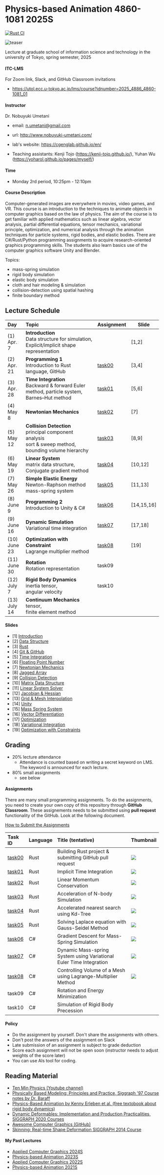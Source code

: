 # Physics-based Animation 4860-1081 2025S

[![Rust CI](https://github.com/PBA-2025/main/actions/workflows/CI.yml/badge.svg)](https://github.com/PBA-2025/main/actions/workflows/CI.yml)

![teaser](doc/rep_image.png)

Lecture at graduate school of information science and technology in the university of Tokyo, spring semester, 2025

#### ITC-LMS 

For Zoom link, Slack, and GitHub Classroom invitations

- https://utol.ecc.u-tokyo.ac.jp/lms/course?idnumber=2025_4886_4860-1081_01

#### Instructor
Dr. Nobuyuki Umetani 
- email: n.umetani@gmail.com
- url: http://www.nobuyuki-umetani.com/
- lab's website: https://cgenglab.github.io/en/

- Teaching assistants: Kenji Tojo (https://kenji-tojo.github.io/), Yuhan Wu (https://yoharol.github.io/pages/myself/)

#### Time
- Monday 2rd period, 10:25pm - 12:10pm

#### Course Description

Computer-generated images are everywhere in movies, video games, and VR. This course is an introduction to the techniques to animate objects in computer graphics based on the law of physics. The aim of the course is to get familiar with applied mathematics such as linear algebra, vector analysis, partial differential equations, tensor mechanics, variational principle, optimization, and numerical analysis through the animation techniques for particle systems, rigid bodies, and elastic bodies. There are C#/Rust/Python programming assignments to acquire research-oriented graphics programming skills. The students also learn basics use of the computer graphics software Unity and Blender.

Topics:
- mass-spring simulation
- rigid body simulation
- elastic body simulation
- cloth and hair modeling & simulation
- collision-detection using spatial hashing
- finite boundary method



## Lecture Schedule

| Day              | Topic                                                                                                          | Assignment       | Slide      |
|:-----------------|:---------------------------------------------------------------------------------------------------------------|:-----------------|------------|
| (1)<br> Apr. 7   | **Introduction**<br>Data structure for simulation, Explicit/implicit shape representation                      |                  | [1,2]      |
| (2)<br> Apr. 21  | **Programming 1**<br>Introduction to Rust language, GitHub                                                     | [task00](task00) | [3,4]      |
| (3)<br> Apr. 28  | **Time Integration**<br>Backward & forward Euler method, particle system, Barnes–Hut method                    | [task01](task01) | [5,6]      |
| (4)<br> May 8    | **Newtonian Mechanics**<br/>                                                                                   | [task02](task02) | [7]        |
| (5)<br> May 12   | **Collision Detection**<br/>principal component analysis<br>sort & sweep method, bounding volume hierarchy<br> | [task03](task03) | [8,9]      |
| (6)<br> May 19   | **Linear System**<br/>matrix data structure, Conjugate gradient method                                         | [task04](task04) | [10,12]    |
| (7)<br> May 26   | **Simple Elastic Energy**<br/>Newton-Raphson method<br>mass-spring system                                      | [task05](task05) | [11,13]    |
| (8)<br> June 9   | **Programming 2**<br>Introduction to Unity & C#                                                                | [task06](task06) | [14,15,16] |
| (9)<br> June 16  | **Dynamic Simulation**<br/>Variational time integration                                                        | [task07](task07) | [17,18]    |
| (10)<br> June 23 | **Optimization with Constraint**<br/> Lagrange multiplier method                                               | [task08](task08) | [19]       |
| (11)<br> June 30 | **Rotation**<br>Rotation representation                                                                        | task09           |            |
| (12)<br> July 7  | **Rigid Body Dynamics** <br/>inertia tensor, <br/>angular velocity                                             | task10           |            |
| (13)<br> July 14 | **Continuum Mechanics**<br> tensor,<br> finite element method                                                  |                  |            |

#### Slides

- [1] [Introduction](http://nobuyuki-umetani.com/pba2025s/introduction.pdf)
- [2] [Data Structure](http://nobuyuki-umetani.com/pba2025s/data_structure.pdf)
- [3] [Rust](http://nobuyuki-umetani.com/pba2025s/rust.pdf)
- [4] [Git & GitHub](http://nobuyuki-umetani.com/pba2025s/git_wo_link.pdf) 
- [5] [Time Integration](http://nobuyuki-umetani.com/pba2025s/time_integration.pdf)
- [6] [Floating Point Number](http://nobuyuki-umetani.com/pba2025s/floating_point_number.pdf)
- [7] [Newtonian Mechanics](http://nobuyuki-umetani.com/pba2025s/newtonian_mechanics.pdf)
- [8] [Jagged Array](http://nobuyuki-umetani.com/pba2025s/jagged_array.pdf)
- [9] [Collision Detection](http://nobuyuki-umetani.com/pba2025s/collision_detection.pdf)
- [10] [Matrix Data Structure](http://nobuyuki-umetani.com/pba2025s/matrix_data_structure.pdf)
- [11] [Linear System Solver](http://nobuyuki-umetani.com/pba2025s/linear_system_solver.pdf)
- [12] [Jacobian & Hessian](http://nobuyuki-umetani.com/pba2025s/jacobian_hessian.pdf)
- [13] [Grid & Mesh Interpolation](http://nobuyuki-umetani.com/pba2025s/grid_mesh_interpolation.pdf)
- [14] [Unity](http://nobuyuki-umetani.com/pba2025s/unity.pdf)
- [15] [Mass Spring System](http://nobuyuki-umetani.com/pba2025s/mass_spring_system.pdf)
- [16] [Vector Differentiation](http://nobuyuki-umetani.com/pba2025s/vector_differentiation.pdf)
- [17] [Optimization](http://nobuyuki-umetani.com/pba2025s/optimization.pdf)
- [18] [Variational Integration](http://nobuyuki-umetani.com/pba2025s/variational_integration.pdf)
- [19] [Optimization with Constraints](http://nobuyuki-umetani.com/pba2025s/optimization_with_constraints.pdf)

## Grading

- 20% lecture attendance
  - Attendance is counted based on writing a secret keyword on LMS. The keyword is announced for each lecture.  
- 80% small assignments
  - see below

#### Assignments

There are many small programming assignments. To do the assignments, you need to create your own copy of this repository through **GitHub Classroom**.  These assignements needs to be submitted using **pull request** functionality of the GitHub. Look at the following document. 

[How to Submit the Assignments](doc/submit.md)

| Task ID          | Language | Title (tentative)                                                   | Thumbnail                 |
|:-----------------|:---------|:--------------------------------------------------------------------|:--------------------------|
| [task00](task00) | Rust     | Building Rust project & submitting GitHub pull request              | ![](task00/thumbnail.gif) |
| [task01](task01) | Rust     | Implicit Time Integration                                           | ![](task01/thumbnail.gif) |
| [task02](task02) | Rust     | Linear Momentum Conservation                                        | ![](task02/thumbnail.gif) |
| [task03](task03) | Rust     | Acceleration of N-body Simulation                                   | ![](task03/thumbnail.gif) |
| [task04](task04) | Rust     | Accelerated nearest search using Kd-Tree                            | ![](task04/thumbnail.gif) |
| [task05](task05) | Rust     | Solving Laplace equation with Gauss-Seidel Method                   | ![](task05/thumbnail.gif) |
| [task06](task06) | C#       | Gradient Descent for Mass-Spring Simulation                         | ![](task06/thumbnail.gif) |
| [task07](task07) | C#       | Dynamic Mass-spring System using Variational Euler Time Integration | ![](task07/thumbnail.gif) |
| [task08](task08) | C#       | Controlling Volume of a Mesh using Lagrange-Multiplier Method       | ![](task08/thumbnail.gif) |
| task09           | C#       | Rotation and Energy Minimization                                    |                           |
| task10           | C#       | Simulation of Rigid Body Precession                                 |                           |


#### Policy

- Do the assignment by yourself. Don't share the assignments with others.
- Don't post the answers of the assignment on Slack 
- Late submission of an assignment is subject to grade deduction
- Score each assignment will not be open soon (instructor needs to adjust weights of the score later)
- You can use AIs tool for coding.



## Reading Material

- [Ten Min Physics (Youtube channel)](https://www.youtube.com/@TenMinutePhysics/videos)
- [Physically Based Modeling: Principles and Practice, Siggraph '97 Course notes by Dr. Baraff](http://www.cs.cmu.edu/~baraff/sigcourse/index.html)
- [Physics-Based Animation  by Kenny Erleben et al. (free textobook about rigid body dynamics)](https://iphys.wordpress.com/2020/01/12/free-textbook-physics-based-animation/)
- [Dynamic Deformables: Implementation and Production Practicalities, SIGGRAPH 2020 Courses](http://www.tkim.graphics/DYNAMIC_DEFORMABLES/)
- [Awesome Computer Graphics (GitHub)](https://github.com/luisnts/awesome-computer-graphics)
- [Skinning: Real-time Shape Deformation SIGGRAPH 2014 Course](https://skinning.org/)


#### My Past Lectures
- [Applied Computer Graphics 2024S](https://github.com/nobuyuki83/Applied_Computer_Graphics_2024S)
- [Physics-based Animation 2023S](https://github.com/nobuyuki83/Physics-based_Animation_2023S)
- [Applied Computer Graphics 2022S](https://github.com/nobuyuki83/Applied_Computer_Graphics_2022S)
- [Physics-based Animation 2021S](https://github.com/nobuyuki83/Physics-based_Animation_2021S)
